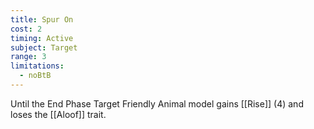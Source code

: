 ```yaml
---
title: Spur On
cost: 2
timing: Active
subject: Target
range: 3
limitations:
  - noBtB
---
```

Until the End Phase Target Friendly Animal model gains [[Rise]] (4) and loses the [[Aloof]] trait.